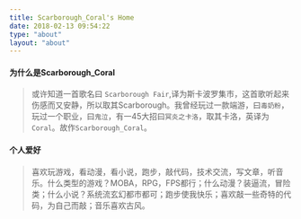```yaml
---
title: Scarborough_Coral's Home
date: 2018-02-13 09:54:22
type: "about"
layout: "about"
---
```


#### 为什么是Scarborough_Coral

> 或许知道一首歌名曰 ``Scarborough Fair``,译为斯卡波罗集市，这首歌听起来伤感而又安静，所以取其Scarborough。我曾经玩过一款端游，曰``毒奶粉``，玩过一个职业，曰``鬼泣``，有一45大招曰``冥炎之卡洛``，取其卡洛，英译为``Coral``。故作``Scarborough_Coral``。

#### 个人爱好
> 喜欢玩游戏，看动漫，看小说，跑步，敲代码，技术交流，写文章，听音乐。什么类型的游戏？MOBA，RPG，FPS都行；什么动漫？装逼流，冒险类；什么小说？系统流玄幻都市都可；跑步使我快乐；喜欢敲一些奇特的代码，为自己而敲；音乐喜欢古风。
 
